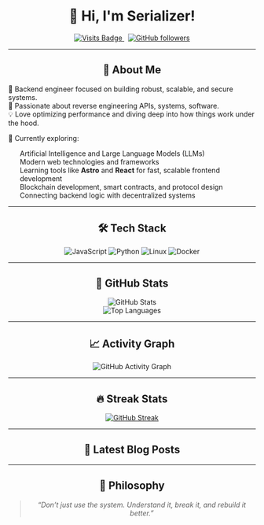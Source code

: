 <div align="center">
  <h1>👋 Hi, I'm Serializer!</h1>

  <a href="https://github.com/Web3-Serializer">
    <img src="https://komarev.com/ghpvc/?username=Web3-Serializer&style=flat-square" alt="Visits Badge" />
  </a>
  &nbsp;
  <a href="https://github.com/Web3-Serializer?tab=followers">
    <img src="https://img.shields.io/github/followers/Web3-Serializer?style=social" alt="GitHub followers" />
  </a>
</div>

---

<h2 align="center">🚀 About Me</h2>

<p>
  🔧 Backend engineer focused on building robust, scalable, and secure systems.<br/>
  🧠 Passionate about reverse engineering APIs, systems, software.<br/>
  💡 Love optimizing performance and diving deep into how things work under the hood.
</p>

<p>
  🧪 Currently exploring:
</p>

<ul style="list-style-type:none;">
  <li>Artificial Intelligence and Large Language Models (LLMs)</li>
  <li>Modern web technologies and frameworks</li>
  <li>Learning tools like <b>Astro</b> and <b>React</b> for fast, scalable frontend development</li>
  <li>Blockchain development, smart contracts, and protocol design</li>
  <li>Connecting backend logic with decentralized systems</li>
</ul>

---

<h2 align="center">🛠️ Tech Stack</h2>

<p align="center">
  <img src="https://img.shields.io/badge/-JavaScript-black?style=flat&logo=javascript" alt="JavaScript" />
  <img src="https://img.shields.io/badge/-Python-3776AB?style=flat&logo=python" alt="Python" />
  <img src="https://img.shields.io/badge/-Linux-FCC624?style=flat&logo=linux&logoColor=black" alt="Linux" />
  <img src="https://img.shields.io/badge/-Docker-2496ED?style=flat&logo=docker" alt="Docker" />
</p>

---

<h2 align="center">🧩 GitHub Stats</h2>

<p align="center">
  <img src="https://github-readme-stats.vercel.app/api?username=Web3-Serializer&show_icons=true&hide_title=true" alt="GitHub Stats" />
  <br />
  <img src="https://github-readme-stats.vercel.app/api/top-langs/?username=Web3-Serializer&layout=compact&hide_title=true" alt="Top Languages" />
</p>

---

<h2 align="center">📈 Activity Graph</h2>

<p align="center">
  <img src="https://github-readme-activity-graph.vercel.app/graph?username=Web3-Serializer&theme=github-compact" alt="GitHub Activity Graph" />
</p>

---

<h2 align="center">🔥 Streak Stats</h2>

<p align="center">
  <a href="https://git.io/streak-stats">
    <img src="https://streak-stats.demolab.com/?user=Web3-Serializer&theme=default" alt="GitHub Streak" />
  </a>
</p>

---

<h2 align="center">📝 Latest Blog Posts</h2>

<!-- BLOG-POST-LIST:START -->
<!-- BLOG-POST-LIST:END -->

---

<h2 align="center">🧠 Philosophy</h2>

<blockquote align="center" style="font-style: italic;">
  “Don’t just use the system. Understand it, break it, and rebuild it better.”
</blockquote>
